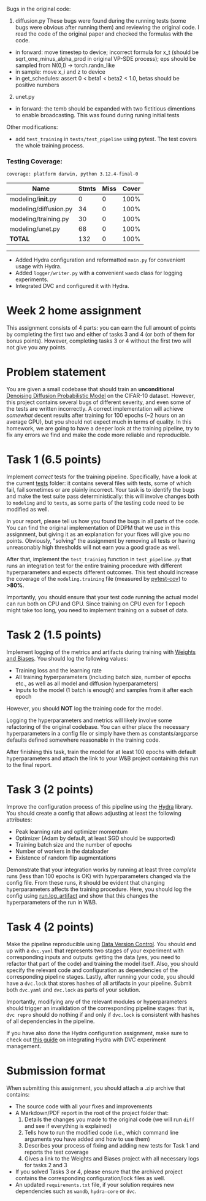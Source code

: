 Bugs in the original code:

1. diffusion.py
   These bugs were found during the running tests (some bugs were obvious after running them) and reviewing the original code. I read the code of the original paper and checked the formulas with the code.
- in forward: move timestep to device; incorrect formula for x_t (should be sqrt_one_minus_alpha_prod in original VP-SDE process); eps should be sampled from N(0,I) -> torch.randn_like
- in sample: move x_i and z to device
- in get_schedules: assert 0 < beta1 < beta2 < 1.0, betas should be positive numbers

2. unet.py
- in forward: the temb should be expanded with two fictitious dimentions to enable broadcasting. This was found during runing initial tests

Other modifications: 
- add ```test_training``` in ```tests/test_pipeline``` using pytest. The test covers the whole training process.
### Testing Coverage:

```
coverage: platform darwin, python 3.12.4-final-0
```

| Name                      | Stmts | Miss | Cover |
|---------------------------|-------|------|-------|
| modeling/__init__.py      | 0     | 0    | 100%  |
| modeling/diffusion.py     | 34    | 0    | 100%  |
| modeling/training.py      | 30    | 0    | 100%  |
| modeling/unet.py          | 68    | 0    | 100%  |
| **TOTAL**                 | 132   | 0    | 100%  |

---

- Added Hydra configuration and reformatted `main.py` for convenient usage with Hydra.  
- Added `logger/writer.py` with a convenient `wandb` class for logging experiments.  
- Integrated DVC and configured it with Hydra.  
  


# Week 2 home assignment

This assignment consists of 4 parts: you can earn the full amount of points by completing the first two and either of 
tasks 3 and 4 (or both of them for bonus points).
However, completing tasks 3 or 4 without the first two will not give you any points.

# Problem statement
You are given a small codebase that should train an **unconditional** [Denoising Diffusion Probabilistic Model](https://arxiv.org/abs/2006.11239)
on the CIFAR-10 dataset.
However, this project contains several bugs of different severity, and even some of the tests are written incorrectly.
A correct implementation will achieve *somewhat* decent results after training for 100 epochs (~2 hours on an average GPU),
but you should not expect much in terms of quality.
In this homework, we are going to have a deeper look at the training pipeline, try to fix any errors we find and make 
the code more reliable and reproducible.

# Task 1 (6.5 points)
Implement *correct* tests for the training pipeline.
Specifically, have a look at the current [tests](./tests) folder: it contains several files with tests, 
some of which fail, fail sometimes or are plainly incorrect.
Your task is to identify the bugs and make the test suite pass deterministically: this will involve changes 
both to `modeling` and to `tests`, as some parts of the testing code need to be modified as well.

In your report, please tell us how you found the bugs in all parts of the code.
You can find the original implementation of DDPM that we use in this assignment, but giving it as an explanation for 
your fixes will give you no points.
Obviously, "solving" the assignment by removing all tests or having unreasonably high thresholds will not earn
you a good grade as well.

After that, implement the `test_training` function in `test_pipeline.py` that runs an integration test for the
entire training procedure with different hyperparameters and expects different outcomes.
This test should increase the coverage of the `modeling.training` file (measured by [pytest-cov](https://github.com/pytest-dev/pytest-cov)) to **>80%**.

Importantly, you should ensure that your test code running the actual model can run both on CPU and GPU.
Since training on CPU even for 1 epoch might take too long, you need to implement training on a subset of data.


# Task 2 (1.5 points)
Implement logging of the metrics and artifacts during training with [Weights and Biases](https://wandb.ai/site).
You should log the following values:
* Training loss and the learning rate
* All training hyperparameters (including batch size, number of epochs etc., as well as all model and diffusion hyperparameters)
* Inputs to the model (1 batch is enough) and samples from it after each epoch

However, you should **NOT** log the training code for the model.

Logging the hyperparameters and metrics will likely involve some refactoring of the original codebase.
You can either place the necessary hyperparameters in a config file or simply have them as constants/argparse defaults 
defined somewhere reasonable in the training code.

After finishing this task, train the model for at least 100 epochs with default hyperparameters and attach the link to
your W&B project containing this run to the final report.

# Task 3 (2 points)
Improve the configuration process of this pipeline using the [Hydra](https://hydra.cc/) library.
You should create a config that allows adjusting at least the following attributes:
* Peak learning rate and optimizer momentum
* Optimizer (Adam by default, at least SGD should be supported)
* Training batch size and the number of epochs
* Number of workers in the dataloader
* Existence of random flip augmentations

Demonstrate that your integration works by running at least three *complete* runs (less than 100 epochs is OK) 
with hyperparameters changed via the config file.
From these runs, it should be evident that changing hyperparameters affects the training procedure.
Here, you should log the config using [run.log_artifact](https://docs.wandb.ai/ref/python/run#log_artifact)
and show that this changes the hyperparameters of the run in W&B.

# Task 4 (2 points)
Make the pipeline reproducible using [Data Version Control](https://dvc.org/). 
You should end up with a `dvc.yaml` that represents two stages of your experiment with corresponding inputs and outputs: 
getting the data (yes, you need to refactor that part of the code) and training the model itself.
Also, you should specify the relevant code and configuration as dependencies of the corresponding pipeline stages.
Lastly, after running your code, you should have a `dvc.lock` that stores hashes of all artifacts in your pipeline.
Submit both `dvc.yaml` and `dvc.lock` as parts of your solution.

Importantly, modifying any of the relevant modules or hyperparameters should trigger an invalidation of the
corresponding pipeline stages: that is, `dvc repro` should do nothing if and only if `dvc.lock` is consistent with
hashes of all dependencies in the pipeline.

If you have also done the Hydra configuration assignment, make sure to check out [this guide](https://dvc.org/doc/user-guide/experiment-management/hydra-composition)
on integrating Hydra with DVC experiment management.

# Submission format
When submitting this assignment, you should attach a .zip archive that contains:
- The source code with all your fixes and improvements
- A Markdown/PDF report in the root of the project folder that:
  1. Details the changes you made to the original code (we will run `diff` and see if everything is explained)
  2. Tells how to run the modified code (i.e., which command line arguments you have added and how to use them)
  3. Describes your process of fixing and adding new tests for Task 1 and reports the test coverage
  4. Gives a link to the Weights and Biases project with all necessary logs for tasks 2 and 3
- If you solved Tasks 3 or 4, please ensure that the archived project contains the corresponding configuration/lock files as well.
- An updated `requirements.txt` file, if your solution requires new dependencies such as `wandb`, `hydra-core` or `dvc`.
